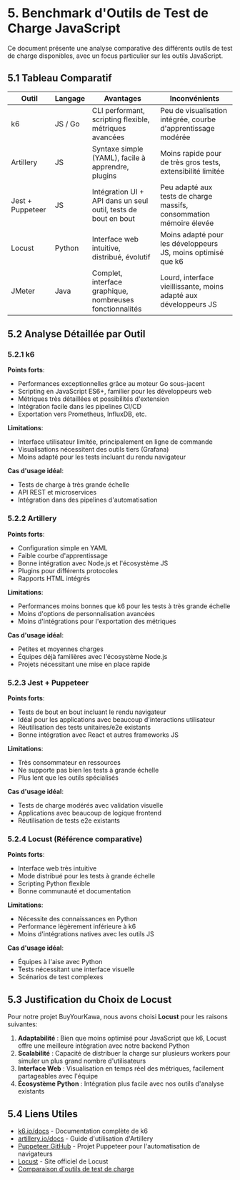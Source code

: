 # 5. Benchmark d'Outils de Test de Charge JavaScript

Ce document présente une analyse comparative des différents outils de test de charge disponibles, avec un focus particulier sur les outils JavaScript.

## 5.1 Tableau Comparatif

| Outil             | Langage   | Avantages                            | Inconvénients                    |
|------------------|-----------|--------------------------------------|----------------------------------|
| k6               | JS / Go   | CLI performant, scripting flexible, métriques avancées | Peu de visualisation intégrée, courbe d'apprentissage modérée |
| Artillery        | JS        | Syntaxe simple (YAML), facile à apprendre, plugins | Moins rapide pour de très gros tests, extensibilité limitée |
| Jest + Puppeteer | JS        | Intégration UI + API dans un seul outil, tests de bout en bout | Peu adapté aux tests de charge massifs, consommation mémoire élevée |
| Locust           | Python    | Interface web intuitive, distribué, évolutif | Moins adapté pour les développeurs JS, moins optimisé que k6 |
| JMeter           | Java      | Complet, interface graphique, nombreuses fonctionnalités | Lourd, interface vieillissante, moins adapté aux développeurs JS |

## 5.2 Analyse Détaillée par Outil

### 5.2.1 k6

**Points forts**:
- Performances exceptionnelles grâce au moteur Go sous-jacent
- Scripting en JavaScript ES6+, familier pour les développeurs web
- Métriques très détaillées et possibilités d'extension
- Intégration facile dans les pipelines CI/CD
- Exportation vers Prometheus, InfluxDB, etc.

**Limitations**:
- Interface utilisateur limitée, principalement en ligne de commande
- Visualisations nécessitent des outils tiers (Grafana)
- Moins adapté pour les tests incluant du rendu navigateur

**Cas d'usage idéal**:
- Tests de charge à très grande échelle
- API REST et microservices
- Intégration dans des pipelines d'automatisation

### 5.2.2 Artillery

**Points forts**:
- Configuration simple en YAML
- Faible courbe d'apprentissage
- Bonne intégration avec Node.js et l'écosystème JS
- Plugins pour différents protocoles
- Rapports HTML intégrés

**Limitations**:
- Performances moins bonnes que k6 pour les tests à très grande échelle
- Moins d'options de personnalisation avancées
- Moins d'intégrations pour l'exportation des métriques

**Cas d'usage idéal**:
- Petites et moyennes charges
- Équipes déjà familières avec l'écosystème Node.js
- Projets nécessitant une mise en place rapide

### 5.2.3 Jest + Puppeteer

**Points forts**:
- Tests de bout en bout incluant le rendu navigateur
- Idéal pour les applications avec beaucoup d'interactions utilisateur
- Réutilisation des tests unitaires/e2e existants
- Bonne intégration avec React et autres frameworks JS

**Limitations**:
- Très consommateur en ressources
- Ne supporte pas bien les tests à grande échelle
- Plus lent que les outils spécialisés

**Cas d'usage idéal**:
- Tests de charge modérés avec validation visuelle
- Applications avec beaucoup de logique frontend
- Réutilisation de tests e2e existants

### 5.2.4 Locust (Référence comparative)

**Points forts**:
- Interface web très intuitive
- Mode distribué pour les tests à grande échelle
- Scripting Python flexible
- Bonne communauté et documentation

**Limitations**:
- Nécessite des connaissances en Python
- Performance légèrement inférieure à k6
- Moins d'intégrations natives avec les outils JS

**Cas d'usage idéal**:
- Équipes à l'aise avec Python
- Tests nécessitant une interface visuelle
- Scénarios de test complexes

## 5.3 Justification du Choix de Locust

Pour notre projet BuyYourKawa, nous avons choisi **Locust** pour les raisons suivantes:

1. **Adaptabilité** : Bien que moins optimisé pour JavaScript que k6, Locust offre une meilleure intégration avec notre backend Python
2. **Scalabilité** : Capacité de distribuer la charge sur plusieurs workers pour simuler un plus grand nombre d'utilisateurs
3. **Interface Web** : Visualisation en temps réel des métriques, facilement partageables avec l'équipe
4. **Écosystème Python** : Intégration plus facile avec nos outils d'analyse existants

## 5.4 Liens Utiles

- [k6.io/docs](https://k6.io/docs) - Documentation complète de k6
- [artillery.io/docs](https://www.artillery.io/docs) - Guide d'utilisation d'Artillery
- [Puppeteer GitHub](https://github.com/puppeteer/puppeteer) - Projet Puppeteer pour l'automatisation de navigateurs
- [Locust](https://locust.io/) - Site officiel de Locust
- [Comparaison d'outils de test de charge](https://k6.io/blog/comparing-best-open-source-load-testing-tools/)
